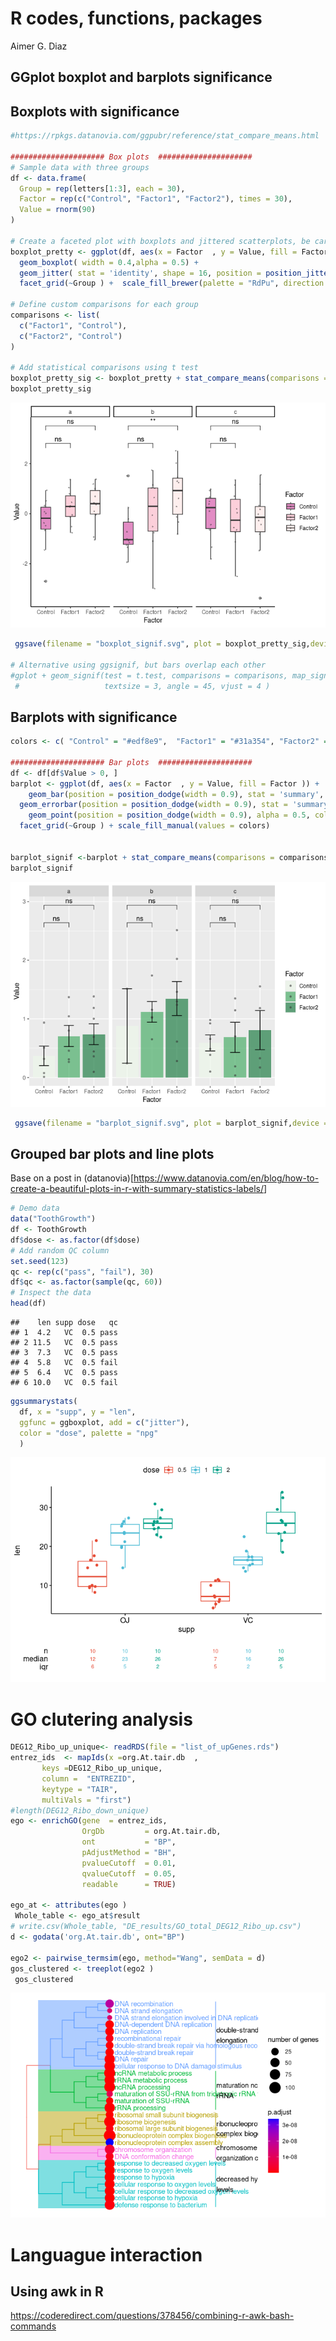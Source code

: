 R codes, functions, packages
================
Aimer G. Diaz

## GGplot boxplot and barplots significance

## Boxplots with significance

``` r
#https://rpkgs.datanovia.com/ggpubr/reference/stat_compare_means.html 

##################### Box plots  #####################
# Sample data with three groups
df <- data.frame(
  Group = rep(letters[1:3], each = 30),
  Factor = rep(c("Control", "Factor1", "Factor2"), times = 30),
  Value = rnorm(90)
)

# Create a faceted plot with boxplots and jittered scatterplots, be careful x and fill should be same variable 
boxplot_pretty <- ggplot(df, aes(x = Factor  , y = Value, fill = Factor )) +
  geom_boxplot( width = 0.4,alpha = 0.5) +
  geom_jitter( stat = 'identity', shape = 16, position = position_jitterdodge(0.15), size = 0.8, alpha = 0.5, color = "grey20") +
  facet_grid(~Group ) +  scale_fill_brewer(palette = "RdPu", direction = -1) +  theme_classic()  
    
# Define custom comparisons for each group
comparisons <- list(
  c("Factor1", "Control"),
  c("Factor2", "Control")
)

# Add statistical comparisons using t test 
boxplot_pretty_sig <- boxplot_pretty + stat_compare_means(comparisons = comparisons, method = "t.test", label = "p.signif")
boxplot_pretty_sig
```

![](README_files/figure-gfm/unnamed-chunk-2-1.png)<!-- -->

``` r
 ggsave(filename = "boxplot_signif.svg", plot = boxplot_pretty_sig,device = "svg", width=6, height=5)

# Alternative using ggsignif, but bars overlap each other
#gplot + geom_signif(test = t.test, comparisons = comparisons, map_signif_level=TRUE, 
 #                   textsize = 3, angle = 45, vjust = 4 )
```

## Barplots with significance

``` r
colors <- c( "Control" = "#edf8e9",  "Factor1" = "#31a354", "Factor2" = "#006d2c" )

##################### Bar plots  #####################
df <- df[df$Value > 0, ]
barplot <- ggplot(df, aes(x = Factor  , y = Value, fill = Factor )) +
    geom_bar(position = position_dodge(width = 0.9), stat = 'summary', fun.data = mean_se, alpha = 0.6) +
  geom_errorbar(position = position_dodge(width = 0.9), stat = 'summary', fun.data = mean_se, width = 0.4) +
    geom_point(position = position_dodge(width = 0.9), alpha = 0.5, color = "grey20", size = 1 ) +
  facet_grid(~Group ) + scale_fill_manual(values = colors)  


barplot_signif <-barplot + stat_compare_means(comparisons = comparisons, method = "t.test", label = "p.signif")
barplot_signif
```

![](README_files/figure-gfm/unnamed-chunk-3-1.png)<!-- -->

``` r
 ggsave(filename = "barplot_signif.svg", plot = barplot_signif,device = "svg", width=6, height=5)
```

## Grouped bar plots and line plots

Base on a post in
(datanovia)\[<https://www.datanovia.com/en/blog/how-to-create-a-beautiful-plots-in-r-with-summary-statistics-labels/>\]

``` r
# Demo data
data("ToothGrowth")
df <- ToothGrowth
df$dose <- as.factor(df$dose)
# Add random QC column
set.seed(123)
qc <- rep(c("pass", "fail"), 30)
df$qc <- as.factor(sample(qc, 60))
# Inspect the data
head(df)
```

    ##    len supp dose   qc
    ## 1  4.2   VC  0.5 pass
    ## 2 11.5   VC  0.5 pass
    ## 3  7.3   VC  0.5 pass
    ## 4  5.8   VC  0.5 fail
    ## 5  6.4   VC  0.5 pass
    ## 6 10.0   VC  0.5 fail

``` r
ggsummarystats(
  df, x = "supp", y = "len", 
  ggfunc = ggboxplot, add = c("jitter"), 
  color = "dose", palette = "npg"
  )
```

![](README_files/figure-gfm/unnamed-chunk-4-1.png)<!-- -->

# GO clutering analysis

``` r
DEG12_Ribo_up_unique<- readRDS(file = "list_of_upGenes.rds")
entrez_ids  <- mapIds(x =org.At.tair.db  ,
       keys =DEG12_Ribo_up_unique, 
       column =  "ENTREZID", 
       keytype = "TAIR",
       multiVals = "first")
#length(DEG12_Ribo_down_unique)
ego <- enrichGO(gene  = entrez_ids,
                OrgDb         = org.At.tair.db,
                ont           = "BP",
                pAdjustMethod = "BH",
                pvalueCutoff  = 0.01,
                qvalueCutoff  = 0.05,
                readable      = TRUE)

ego_at <- attributes(ego )
 Whole_table <- ego_at$result
# write.csv(Whole_table, "DE_results/GO_total_DEG12_Ribo_up.csv") 
d <- godata('org.At.tair.db', ont="BP")

ego2 <- pairwise_termsim(ego, method="Wang", semData = d)
gos_clustered <- treeplot(ego2 ) 
 gos_clustered
```

![](README_files/figure-gfm/unnamed-chunk-5-1.png)<!-- -->

# Languague interaction

## Using awk in R

<https://coderedirect.com/questions/378456/combining-r-awk-bash-commands>
